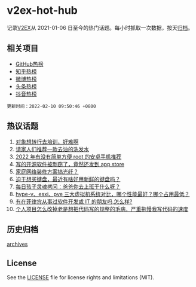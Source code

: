 # v2ex-hot-hub

 记录[V2EX](https://www.v2ex.com/)从 2021-01-06 日至今的热门话题。每小时抓取一次数据，按天[归档](archives)。
 
 ## 相关项目

- [GitHub热榜](https://github.com/lonnyzhang423/github-hot-hub)
- [知乎热榜](https://github.com/lonnyzhang423/zhihu-hot-hub)
- [微博热榜](https://github.com/lonnyzhang423/weibo-hot-hub)
- [头条热榜](https://github.com/lonnyzhang423/toutiao-hot-hub)
- [抖音热榜](https://github.com/lonnyzhang423/douyin-hot-hub)


 `更新时间：2022-02-10 09:50:46 +0800`

## 热议话题

1. [对象想转行去培训，好难啊](https://www.v2ex.com/t/832615)
1. [请家人们推荐一款去油的洗发水](https://www.v2ex.com/t/832611)
1. [2022 年有没有简单方便 root 的安卓手机推荐](https://www.v2ex.com/t/832607)
1. [写的开源软件被剽窃了，竟然还发到 app store](https://www.v2ex.com/t/832755)
1. [家庭网络装修方案搞光纤？](https://www.v2ex.com/t/832702)
1. [迫于想买键盘，最近有啥好用新鲜的键盘吗？](https://www.v2ex.com/t/832652)
1. [每日孩子灵魂拷问：爸爸你去上班干什么呀？](https://www.v2ex.com/t/832681)
1. [hype-v、esxi、pve 三大虚拟机系统对比，哪个性能最好？哪个占用最低？](https://www.v2ex.com/t/832659)
1. [有在菲律宾从事过软件开发或 IT 的朋友吗,怎么样?](https://www.v2ex.com/t/832690)
1. [个人项目怎么改掉老是想把代码写的规整的毛病，严重拖慢我写代码的速度](https://www.v2ex.com/t/832684)

## 历史归档

[archives](archives)

## License

See the [LICENSE](LICENSE) file for license rights and limitations (MIT).
